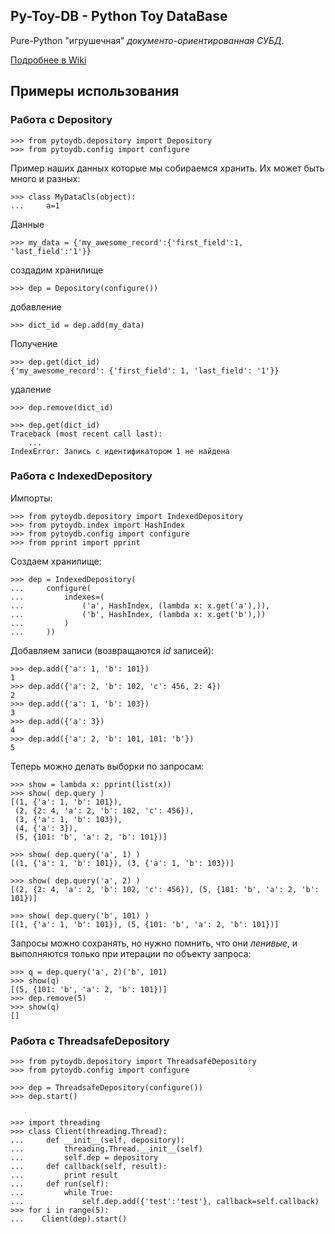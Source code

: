 ## Py-Toy-DB - Python Toy DataBase

Pure-Python "игрушечная" *документо-ориентированная СУБД*.

[Подробнее в Wiki](https://github.com/astynax/py-toy-db/wiki)

## Примеры использования

### Работа с Depository

    >>> from pytoydb.depository import Depository
    >>> from pytoydb.config import configure

Пример наших данных которые мы собираемся хранить.
Их может быть много и разных:

    >>> class MyDataCls(object):
    ...     a=1

Данные

    >>> my_data = {'my_awesome_record':{'first_field':1, 'last_field':'1'}}

создадим хранилище

    >>> dep = Depository(configure())

добавление

    >>> dict_id = dep.add(my_data)

Получение

    >>> dep.get(dict_id)
    {'my_awesome_record': {'first_field': 1, 'last_field': '1'}}

удаление

    >>> dep.remove(dict_id)

    >>> dep.get(dict_id)
    Traceback (most recent call last):
        ...
    IndexError: Запись с идентификатором 1 не найдена


### Работа с IndexedDepository

Импорты:

    >>> from pytoydb.depository import IndexedDepository
    >>> from pytoydb.index import HashIndex
    >>> from pytoydb.config import configure
    >>> from pprint import pprint

Создаем хранилище:

    >>> dep = IndexedDepository(
    ...     configure(
    ...         indexes=(
    ...             ('a', HashIndex, (lambda x: x.get('a'),)),
    ...             ('b', HashIndex, (lambda x: x.get('b'),))
    ...         )
    ...     ))

Добавляем записи (возвращаются *id* записей):

    >>> dep.add({'a': 1, 'b': 101})
    1
    >>> dep.add({'a': 2, 'b': 102, 'c': 456, 2: 4})
    2
    >>> dep.add({'a': 1, 'b': 103})
    3
    >>> dep.add({'a': 3})
    4
    >>> dep.add({'a': 2, 'b': 101, 101: 'b'})
    5

Теперь можно делать выборки по запросам:

    >>> show = lambda x: pprint(list(x))
    >>> show( dep.query )
    [(1, {'a': 1, 'b': 101}),
     (2, {2: 4, 'a': 2, 'b': 102, 'c': 456}),
     (3, {'a': 1, 'b': 103}),
     (4, {'a': 3}),
     (5, {101: 'b', 'a': 2, 'b': 101})]

    >>> show( dep.query('a', 1) )
    [(1, {'a': 1, 'b': 101}), (3, {'a': 1, 'b': 103})]

    >>> show( dep.query('a', 2) )
    [(2, {2: 4, 'a': 2, 'b': 102, 'c': 456}), (5, {101: 'b', 'a': 2, 'b': 101})]

    >>> show( dep.query('b', 101) )
    [(1, {'a': 1, 'b': 101}), (5, {101: 'b', 'a': 2, 'b': 101})]

Запросы можно сохранять, но нужно помнить, что они *ленивые*, и выполняются только при итерации по объекту запроса:

    >>> q = dep.query('a', 2)('b', 101)
    >>> show(q)
    [(5, {101: 'b', 'a': 2, 'b': 101})]
    >>> dep.remove(5)
    >>> show(q)
    []

### Работа с ThreadsafeDepository

    >>> from pytoydb.depository import ThreadsafeDepository
    >>> from pytoydb.config import configure

    >>> dep = ThreadsafeDepository(configure())
    >>> dep.start()


    >>> import threading
    >>> class Client(threading.Thread):
    ...     def __init__(self, depository):
    ...         threading.Thread.__init__(self)
    ...         self.dep = depository
    ...     def callback(self, result):
    ...         print result
    ...     def run(self):
    ...         while True:
    ...             self.dep.add({'test':'test'}, callback=self.callback)
    >>> for i in range(5):
    ...    Client(dep).start()

